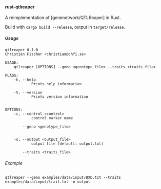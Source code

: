 #### rust-qtlreaper


A reimplementation of [genenetwork/QTLReaper] in Rust.

Build with `cargo build --release`, output in `target/release`.

##### Usage

```
qtlreaper 0.1.0
Christian Fischer <christian@chfi.se>

USAGE:
    qtlreaper [OPTIONS] --geno <genotype_file> --traits <traits_file>

FLAGS:
    -h, --help
            Prints help information

    -V, --version
            Prints version information


OPTIONS:
    -c, --control <control>
            control marker name

        --geno <genotype_file>


    -o, --output <output_file>
            output file [default: output.txt]

        --traits <traits_file>
```


###### Example

```
qtlreaper --geno examples/data/input/BXD.txt --traits examples/data/input/trait.txt -o output
```
